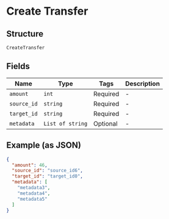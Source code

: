 
# Create Transfer

## Structure

`CreateTransfer`

## Fields

| Name | Type | Tags | Description |
|  --- | --- | --- | --- |
| `amount` | `int` | Required | - |
| `source_id` | `string` | Required | - |
| `target_id` | `string` | Required | - |
| `metadata` | `List of string` | Optional | - |

## Example (as JSON)

```json
{
  "amount": 46,
  "source_id": "source_id6",
  "target_id": "target_id0",
  "metadata": [
    "metadata3",
    "metadata4",
    "metadata5"
  ]
}
```

